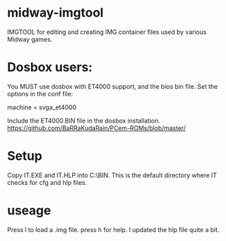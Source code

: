 # midway-imgtool
IMGTOOL for editing and creating IMG container files used by various Midway games.

# Dosbox users: 

You MUST use dosbox with ET4000 support, and the bios bin file.
Set the options in the conf file:

machine                                         = svga_et4000

Include the ET4000.BIN file in the dosbox installation. 
https://github.com/BaRRaKudaRain/PCem-ROMs/blob/master/

# Setup

Copy IT.EXE and IT.HLP into C:\BIN. This is the default directory where IT checks for cfg and hlp files.

# useage

Press l to load a .img file. press h for help. I updated the hlp file quite a bit.
